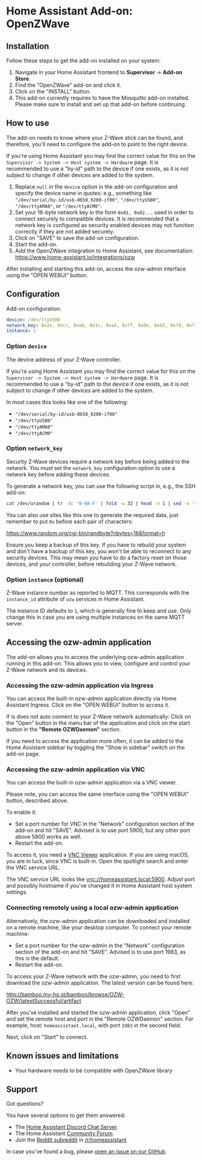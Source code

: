 # Home Assistant Add-on: OpenZWave

## Installation

Follow these steps to get the add-on installed on your system:

1. Navigate in your Home Assistant frontend to **Supervisor** -> **Add-on Store**.
2. Find the "OpenZWave" add-on and click it.
3. Click on the "INSTALL" button.
4. This add-on currently requires to have the Mosquitto add-on installed.
   Please make sure to install and set up that add-on before continuing.

## How to use

The add-on needs to know where your Z-Wave stick can be found, and therefore,
you'll need to configure the add-on to point to the right device.

If you're using Home Assistant you may find the correct value for this on the
`Supervisor -> System -> Host system -> Hardware` page. It is recommended
to use a "by-id" path to the device if one exists, as it is not subject to
change if other devices are added to the system.

1. Replace `null` in the `device` option in the add-on configuration and specify
   the device name in quotes: e.g., something like
   `"/dev/serial/by-id/usb-0658_0200-if00"`,
   `"/dev/ttyUSB0"`, `"/dev/ttyAMA0"`, or `"/dev/ttyACM0"`.
2. Set your 16-byte network key in the form `0x01, 0x02...` used in order to
   connect securely to compatible devices. It is recommended that a network key
   is configured as security enabled devices may not function correctly if they
   are not added securely.
3. Click on "SAVE" to save the add-on configuration.
4. Start the add-on.
5. Add the OpenZWave integration to Home Assistant, see documentation:
   <https://www.home-assistant.io/integrations/ozw>

After installing and starting this add-on, access the ozw-admin interface using
the "OPEN WEBUI" button.

## Configuration

Add-on configuration:

```yaml
device: /dev/ttyUSB0
network_key: 0x2e, 0xcc, 0xab, 0x1c, 0xa3, 0x7f, 0x0e, 0xb5, 0x70, 0x71, 0x2d, 0x98, 0x25, 0x43, 0xee, 0x0c
instance: 1
```

### Option `device`

The device address of your Z-Wave controller.

If you're using Home Assistant you may find the correct value for this on the
`Supervisor -> System -> Host system -> Hardware` page. It is recommended
to use a "by-id" path to the device if one exists, as it is not subject to
change if other devices are added to the system.

In most cases this looks like one of the following:

- `"/dev/serial/by-id/usb-0658_0200-if00"`
- `"/dev/ttyUSB0"`
- `"/dev/ttyAMA0"`
- `"/dev/ttyACM0"`

### Option `network_key`

Security Z-Wave devices require a network key before being added to the network.
You must set the `network_key` configuration option to use a network key before
adding these devices.

To generate a network key, you can use the following script in, e.g., the SSH
add-on:

```bash
cat /dev/urandom | tr -dc '0-9A-F' | fold -w 32 | head -n 1 | sed -e 's/\(..\)/0x\1, /g' -e 's/, $//'
```

You can also use sites like this one to generate the required data,
just remember to put `0x` before each pair of characters:

<https://www.random.org/cgi-bin/randbyte?nbytes=16&format=h>

Ensure you keep a backup of this key. If you have to rebuild your system and
don't have a backup of this key, you won't be able to reconnect to any security
devices. This may mean you have to do a factory reset on those devices, and your
controller, before rebuilding your Z-Wave network.

### Option `instance` (optional)

Z-Wave instance number as reported to MQTT. This corresponds with the
`instance_id` attribute of `ozw` services in Home Assistant.

The instance ID defaults to `1`, which is generally fine to keep and use.
Only change this in case you are using multiple instances on the same MQTT
server.

## Accessing the ozw-admin application

The add-on allows you to access the underlying ozw-admin application running
in this add-on. This allows you to view, configure and control your Z-Wave
network and its devices.

### Accessing the ozw-admin application via Ingress

You can access the built-in ozw-admin application directly via Home Assistant
Ingress. Click on the "OPEN WEBUI" button to access it.

If is does not auto connect to your Z-Wave network automatically:
Click on the "Open" button in the menu bar of the application and click on
the start button in the **"Remote OZWDaemon"** section.

If you need to access the application more often, it can be added to the
Home Assistant sidebar by toggling the "Show in sidebar" switch on the
add-on page.

### Accessing the ozw-admin application via VNC

You can access the built-in ozw-admin application via a VNC viewer.

Please note, you can access the same interface using the "OPEN WEBUI" button,
described above.

To enable it:

- Set a port number for VNC in the "Network" configuration section of the
  add-on and hit "SAVE". Advised is to use port 5900, but any other port above
  5900 works as well.
- Restart the add-on.

To access it, you need a [VNC Viewer][vnc-viewer] application. If you are using
macOS, you are in luck, since VNC is built-in. Open the spotlight search and
enter the VNC service URL.

The VNC service URL looks like [vnc://homeassistant.local:5900](vnc-service-url).
Adjust port and possibly hostname if you've changed it in Home Assistant host system
settings.

### Connecting remotely using a local ozw-admin application

Alternatively, the ozw-admin application can be downloaded and installed on a
remote machine, like your desktop computer. To connect your remote machine:

- Set a port number for the ozw-admin in the "Network" configuration section of
  the add-on and hit "SAVE". Advised is to use port 1983, as this is the default.
- Restart the add-on.

To access your Z-Wave network with the ozw-admin, you need to first download the ozw-admin application. The latest
version can be found here:

<http://bamboo.my-ho.st/bamboo/browse/OZW-OZW/latestSuccessful/artifact>

After you've installed and started the ozw-admin application, click "Open"
and set the remote host and port in the "Remote OZWDaemon" section.
For example, host: `homeassistant.local`, with port `1983` in the second field.

Next, click on "Start" to connect.

## Known issues and limitations

- Your hardware needs to be compatible with OpenZWave library

## Support

Got questions?

You have several options to get them answered:

- The [Home Assistant Discord Chat Server][discord].
- The Home Assistant [Community Forum][forum].
- Join the [Reddit subreddit][reddit] in [/r/homeassistant][reddit]

In case you've found a bug, please [open an issue on our GitHub][issue].

[discord]: https://discord.gg/c5DvZ4e
[forum]: https://community.home-assistant.io
[issue]: https://github.com/home-assistant/hassio-addons/issues
[reddit]: https://reddit.com/r/homeassistant
[vnc-service-url]: vnc://homeassistant.local:5900
[vnc-viewer]: https://bintray.com/tigervnc/stable/tigervnc/
